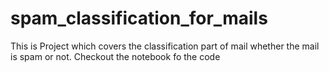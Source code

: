 # spam_classification_for_mails
This is Project which covers the classification part of mail whether the mail is spam or not.
Checkout the notebook fo the code
